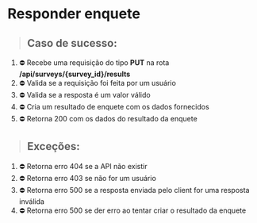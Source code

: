 # Responder enquete

> ## Caso de sucesso:

1. ⛔️ Recebe uma requisição do tipo **PUT** na rota **/api/surveys/{survey_id}/results**
1. ⛔️ Valida se a requisição foi feita por um usuário
1. ⛔️ Valida se a resposta é um valor válido
1. ⛔️ Cria um resultado de enquete com os dados fornecidos
1. ⛔️ Retorna 200 com os dados do resultado da enquete

> ## Exceções:

1. ⛔️ Retorna erro 404 se a API não existir
1. ⛔️ Retorna erro 403 se não for um usuário
1. ⛔️ Retorna erro 500 se a resposta enviada pelo client for uma resposta inválida
1. ⛔️ Retorna erro 500 se der erro ao tentar criar o resultado da enquete
